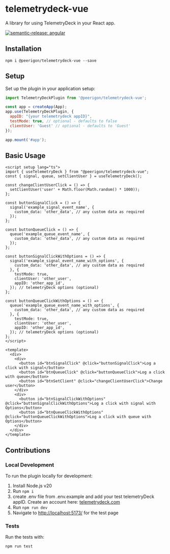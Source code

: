 # telemetrydeck-vue

A library for using TelemetryDeck in your React app.

[![semantic-release: angular](https://img.shields.io/badge/semantic--release-angular-e10079?logo=semantic-release)](https://github.com/semantic-release/semantic-release)

## Installation

```shell
npm i @peerigon/telemetrydeck-vue --save
```

## Setup

Set up the plugin in your application setup:

```javascript
import TelemetryDeckPlugin from '@peerigon/telemetrydeck-vue';

const app = createApp(App);
app.use(TelemetryDeckPlugin, {
  appID: "{your telemetrydeck appID}",
  testMode: true, // optional - defaults to false
  clientUser: 'Guest' // optional - defaults to 'Guest'
});

app.mount('#app');
```

## Basic Usage

```vue
<script setup lang="ts">
import { useTelemetryDeck } from "@peerigon/telemetrydeck-vue";
const { signal, queue, setClientUser } = useTelemetryDeck();

const changeClientUserClick = () => {
  setClientUser('user' + Math.floor(Math.random() * 1000));
};

const buttonSignalClick = () => {
  signal('example_signal_event_name', {
    custom_data: 'other_data', // any custom data as required
  });
};

const buttonQueueClick = () => {
  queue('example_queue_event_name', {
    custom_data: 'other_data', // any custom data as required
  });
};

const buttonSignalClickWithOptions = () => {
  signal('example_signal_event_name_with_options', {
    custom_data: 'other_data', // any custom data as required
  }, {
    testMode: true,
    clientUser: 'other_user',
    appID: 'other_app_id',
  }); // telemetryDeck options (optional)
};

const buttonQueueClickWithOptions = () => {
  queue('example_queue_event_name_with_options', {
    custom_data: 'other_data', // any custom data as required
  }, {
    testMode: true,
    clientUser: 'other_user',
    appID: 'other_app_id',
  }); // telemetryDeck options (optional)
};
</script>

<template>
  <div>
    <div>
      <button id="btnSignalClick" @click="buttonSignalClick">Log a click with signal</button>
      <button id="btnQueueClick" @click="buttonQueueClick">Log a click with queue</button>
      <button id="btnSetClient" @click="changeClientUserClick">Change user</button>
    </div>
    <div>
      <button id="btnSignalClickWithOptions" @click="buttonSignalClickWithOptions">Log a click with signal with Options</button>
      <button id="btnQueueClickWithOptions" @click="buttonQueueClickWithOptions">Log a click with queue with Options</button>
    </div>
  </div>
</template>
```

## Contributions

### Local Development

To run the plugin locally for development:

1. Install Node.js v20
2. Run `npm i`
3. create .env file from .env.example and add your test telemetryDeck appID. Create an account here: [telemetrydeck.com](https://telemetrydeck.com/)
3. Run `npm run dev`
4. Navigate to [http://localhost:5173/](http://localhost:5173/) for the test page

### Tests

Run the tests with:

```shell
npm run test
```
